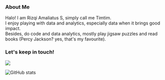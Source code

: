 

### About Me

Halo! I am Rizqi Amaliatus S, simply call me Timtim.</br>
I enjoy playing with data and analytics, especially data when it brings good impact.</br>
Besides, do code and data analytics, mostly play jigsaw puzzles and read books (Percy Jackson? yes, that's my favourite).</br>

### Let's keep in touch!
<a href="https://www.linkedin.com/in/rizqiamaliatuss/"><img src="https://img.shields.io/badge/linkedin-0077B5.svg?style=for-the-badge&logo=linkedin&logoColor=white"/></a>

![GitHub stats](https://github-readme-stats.vercel.app/api?username=rizqiamaliatuss&count_private=true&show_icons=true&title_color=f6bd4b&bg_color=000000&icon_color=f6bd4b&border_color=f6bd4b&text_color=fef9ff&hide_title=true)

</div>
